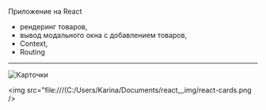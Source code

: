 Приложение на React
- рендеринг товаров,
- вывод модального окна с добавлением товаров,
- Context,
- Routing
____________________________________________________
 ![Карточки](C:\Users\Karina\Documents\react__img\react-cards.png)

<img src="file:///(C:/Users/Karina/Documents/react__img/react-cards.png />

